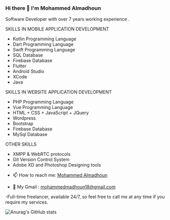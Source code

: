 ### Hi there 👋 I'm Mohammed Almadhoun

Software Developer with over 7 years working experience .

SKILLS IN MOBILE APPLICATION DEVELOPMENT
* Kotlin Programming Language
* Dart Programming Language
* Swift Programming Language
* SQL Database
* Firebase Database
* Flutter 
* Android Studio
* XCode
* Java

SKILLS IN WEBSITE APPLICATION DEVELOPMENT
* PHP Programming Language
* Vue Programming Language
* HTML + CSS + JavaScript + JQuery
* Wordpress
* Bootstrap
* Firebase Database
* MySql Database


OTHER SKILLS 
* XMPP & WebRTC protocols
* Git Version Control System
* Adobe XD and Photoshop Designing tools

- 📫 How to reach me: <a class="badge-base__link LI-simple-link" href="https://ps.linkedin.com/in/moe-madhoun?trk=profile-badge">Mohammed Almadhoun</a>
              
- 💬 My Gmail : mohammedmadhoun18@gmail.com

-Full-time freelancer, available 24/7, so feel free to call me at any time if you require my services.

![Anurag's GitHub stats](https://github-readme-stats.vercel.app/api?username=moejehad&show_icons=true&theme=default)
              
